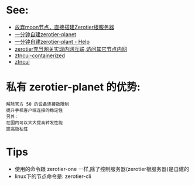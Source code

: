 # See:
- [放弃moon节点，直接搭建Zerotier根服务器 ](https://post.smzdm.com/p/apxkx2m7/)
- [一分钟自建zerotier-planet](https://github.com/Jonnyan404/zerotier-planet)
- [一分钟自建zerotier-plant - Help](https://www.mrdoc.fun/doc/443/)
- [zerotier充当网关实现内网互联,访问其它节点内网](https://www.mrdoc.fun/doc/138/)
- [ztncui-containerized](https://github.com/key-networks/ztncui-containerized)
- [ztncui](https://key-networks.com/ztncui/)

# 私有 zerotier-planet 的优势:

    解除官方 50 的设备连接数限制
    提升手机客户端连接的稳定性
    另外:
    在国内可以大大提高转发性能
    提高隐私性
# Tips
 - 使用的命令跟 zerotier-one 一样,除了控制服务器(zerotier根服务器)是自建的
 - linux下的节点命令是: zerotier-cli
